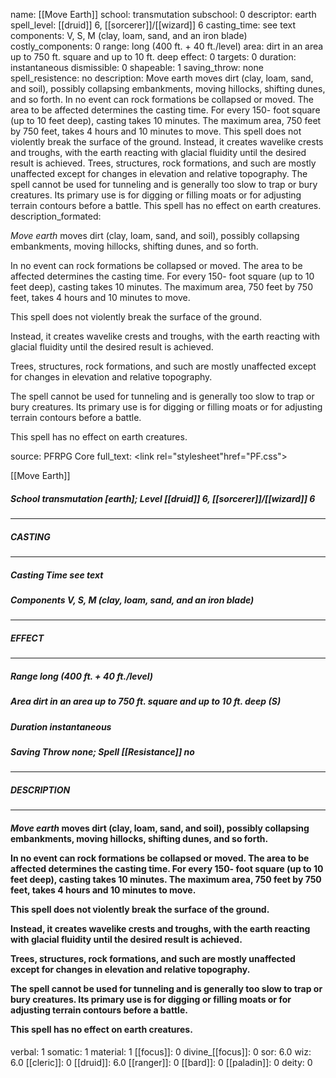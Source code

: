 name: [[Move Earth]]
school: transmutation
subschool: 0
descriptor: earth
spell_level: [[druid]] 6, [[sorcerer]]/[[wizard]] 6
casting_time: see text
components: V, S, M (clay, loam, sand, and an iron blade)
costly_components: 0
range: long (400 ft. + 40 ft./level)
area: dirt in an area up to 750 ft. square and up to 10 ft. deep
effect: 0
targets: 0
duration: instantaneous
dismissible: 0
shapeable: 1
saving_throw: none
spell_resistence: no
description: Move earth moves dirt (clay, loam, sand, and soil), possibly collapsing embankments, moving hillocks, shifting dunes, and so forth.  In no event can rock formations be collapsed or moved. The area to be affected determines the casting time. For every 150- foot square (up to 10 feet deep), casting takes 10 minutes. The maximum area, 750 feet by 750 feet, takes 4 hours and 10 minutes to move.  This spell does not violently break the surface of the ground.  Instead, it creates wavelike crests and troughs, with the earth reacting with glacial fluidity until the desired result is achieved.  Trees, structures, rock formations, and such are mostly unaffected except for changes in elevation and relative topography.  The spell cannot be used for tunneling and is generally too slow to trap or bury creatures. Its primary use is for digging or filling moats or for adjusting terrain contours before a battle.  This spell has no effect on earth creatures.
description_formated: <p><i>Move earth</i> moves dirt (clay, loam, sand, and soil), possibly collapsing embankments, moving hillocks, shifting dunes, and so forth.</p><p>In no event can rock formations be collapsed or moved. The area to be affected determines the casting time. For every 150- foot square (up to 10 feet deep), casting takes 10 minutes. The maximum area, 750 feet by 750 feet, takes 4 hours and 10 minutes to move.</p><p>This spell does not violently break the surface of the ground.</p><p>Instead, it creates wavelike crests and troughs, with the earth reacting with glacial fluidity until the desired result is achieved.</p><p>Trees, structures, rock formations, and such are mostly unaffected except for changes in elevation and relative topography.</p><p>The spell cannot be used for tunneling and is generally too slow to trap or bury creatures. Its primary use is for digging or filling moats or for adjusting terrain contours before a battle.</p><p>This spell has no effect on earth creatures.</p>
source: PFRPG Core
full_text: <link rel="stylesheet"href="PF.css"><div class="heading"><p class="alignleft">[[Move Earth]]</p><div style="clear: both;"></div></div><div><h5><b>School </b>transmutation [earth]; <b>Level </b>[[druid]] 6, [[sorcerer]]/[[wizard]] 6</h5></div><hr/><div><h5><b>CASTING</b></h5></div><hr/><div><h5><b>Casting Time </b>see text</h5><h5><b>Components </b>V, S, M (clay, loam, sand, and an iron blade)</h5></div><hr/><div><h5><b>EFFECT</b></h5></div><hr/><div><h5><b>Range </b>long (400 ft. + 40 ft./level)</h5><h5><b>Area </b>dirt in an area up to 750 ft. square and up to 10 ft. deep  (S)</h5><h5><b>Duration </b>instantaneous</h5><h5><b>Saving Throw </b>none; <b>Spell [[Resistance]] </b>no</h5></div><hr/><div><h5><b>DESCRIPTION</b></h5></div><hr/><div><h4><p><i>Move earth</i> moves dirt (clay, loam, sand, and soil), possibly collapsing embankments, moving hillocks, shifting dunes, and so forth.</p><p>In no event can rock formations be collapsed or moved. The area to be affected determines the casting time. For every 150- foot square (up to 10 feet deep), casting takes 10 minutes. The maximum area, 750 feet by 750 feet, takes 4 hours and 10 minutes to move.</p><p>This spell does not violently break the surface of the ground.</p><p>Instead, it creates wavelike crests and troughs, with the earth reacting with glacial fluidity until the desired result is achieved.</p><p>Trees, structures, rock formations, and such are mostly unaffected except for changes in elevation and relative topography.</p><p>The spell cannot be used for tunneling and is generally too slow to trap or bury creatures. Its primary use is for digging or filling moats or for adjusting terrain contours before a battle.</p><p>This spell has no effect on earth creatures.</p></h4></div>
verbal: 1
somatic: 1
material: 1
[[focus]]: 0
divine_[[focus]]: 0
sor: 6.0
wiz: 6.0
[[cleric]]: 0
[[druid]]: 6.0
[[ranger]]: 0
[[bard]]: 0
[[paladin]]: 0
deity: 0
